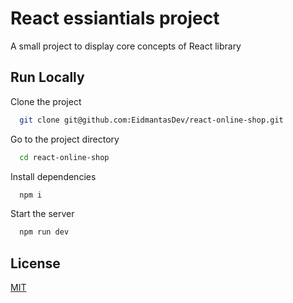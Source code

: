 # React essiantials project

A small project to display core concepts of React library

## Run Locally

Clone the project

```bash
  git clone git@github.com:EidmantasDev/react-online-shop.git
```

Go to the project directory

```bash
  cd react-online-shop
```

Install dependencies

```bash
  npm i
```

Start the server

```bash
  npm run dev
```

## License

[MIT](https://choosealicense.com/licenses/mit/)
